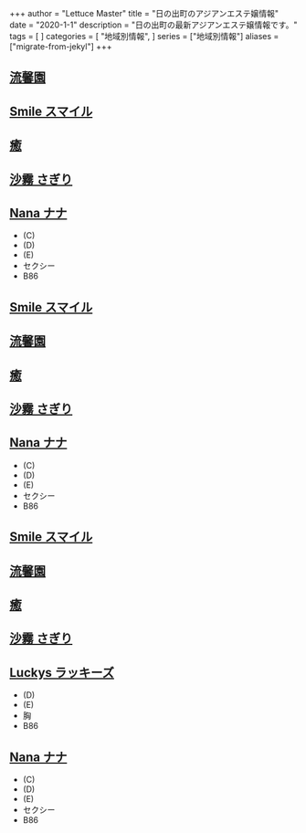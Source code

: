 +++
author = "Lettuce Master"
title = "日の出町のアジアンエステ嬢情報"
date = "2020-1-1"
description = "日の出町の最新アジアンエステ嬢情報です。"
tags = [
]
categories = [
    "地域別情報",
]
series = ["地域別情報"]
aliases = ["migrate-from-jekyl"]
+++

## [流馨園](http://ee-relax.com/ryuukeien/)
## [Smile スマイル](http://landh.info/)
## [癒](http://www.est-baby.work/)
## [沙霧 さぎり](http://sg.msji.work/)
## [Nana ナナ](http://relax-massage.blue/)
- (C)
- (D)
- (E)
- セクシー
- B86
## [Smile スマイル](http://landh.info/)
## [流馨園](http://ee-relax.com/ryuukeien/)
## [癒](http://www.est-baby.work/)
## [沙霧 さぎり](http://sg.msji.work/)
## [Nana ナナ](http://relax-massage.blue/)
- (C)
- (D)
- (E)
- セクシー
- B86
## [Smile スマイル](http://landh.info/)
## [流馨園](http://ee-relax.com/ryuukeien/)
## [癒](http://www.est-baby.work/)
## [沙霧 さぎり](http://sg.msji.work/)
## [Luckys ラッキーズ](http://esthe-aroma.info/)
- (D)
- (E)
- 胸
- B86
## [Nana ナナ](http://relax-massage.blue/)
- (C)
- (D)
- (E)
- セクシー
- B86
